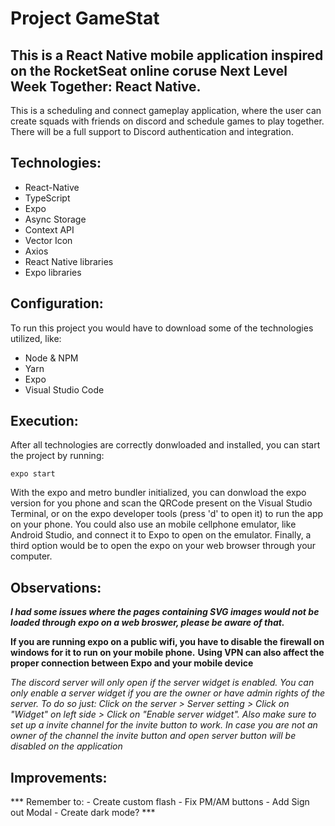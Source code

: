 # Project GameStat
## This is a React Native mobile application inspired on the RocketSeat online coruse Next Level Week Together: React Native.

This is a scheduling and connect gameplay application, where the user can create squads with friends on discord and schedule games to play together.
There will be a full support to Discord authentication and integration.

## Technologies:
- React-Native
- TypeScript
- Expo
- Async Storage
- Context API
- Vector Icon
- Axios
- React Native libraries
- Expo libraries
  
 ## Configuration:
  To run this project you would have to download some of the technologies utilized, like:
- Node & NPM
- Yarn
- Expo
- Visual Studio Code
    
 ## Execution:
  After all technologies are correctly donwloaded and installed, you can start the project by running:
  
  ```expo start```
  
  With the expo and metro bundler initialized, you can donwload the expo version for you phone and scan the QRCode present on the Visual Studio Terminal, or on the expo developer tools (press 'd' to open it) to run the app on your phone.
  You could also use an mobile cellphone emulator, like Android Studio, and connect it to Expo to open on the emulator. Finally, a third option would be to open the expo on your web browser through your computer.
  
## Observations:  
  ***I had some issues where the pages containing SVG images would not be loaded through expo on a web broswer, please be aware of that.***
  
  **If you are running expo on a public wifi, you have to disable the firewall on windows for it to run on your mobile phone.**
  **Using VPN can also affect the proper connection between Expo and your mobile device**
  
  *The discord server will only open if the server widget is enabled. You can only enable a server widget if you are the owner or have admin rights of the server. To do so just: Click on the server > Server setting > Click on "Widget" on left side > Click on "Enable server widget". Also make sure to set up a invite channel for the invite button to work. In case you are not an owner of the channel the invite button and open server button will be disabled on the application*
  
  ## Improvements:
  *** Remember to:
    - Create custom flash 
    - Fix PM/AM buttons 
    - Add Sign out Modal
    - Create dark mode? ***
